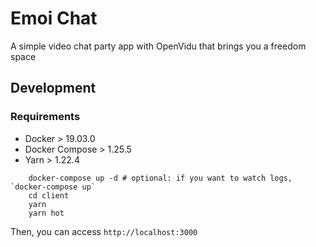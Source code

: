 # Emoi Chat
A simple video chat party app with OpenVidu that brings you a freedom space

## Development

### Requirements
- Docker         > 19.03.0
- Docker Compose > 1.25.5
- Yarn           > 1.22.4

```shell
    docker-compose up -d # optional: if you want to watch logs, `docker-compose up`
    cd client
    yarn
    yarn hot
```

Then, you can access `http://localhost:3000`
